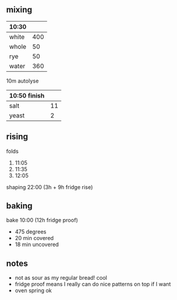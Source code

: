 ## mixing
| 10:30 |  |
| ----------- |:----|
| white       | 400 |
| whole       | 50  |
| rye         | 50  |
| water       | 360 |

10m autolyse

| 10:50 finish |  |
| ----------- |:----|
| salt        | 11  |
| yeast       |  2  |

## rising
folds
1. 11:05
1. 11:35
2. 12:05

shaping 22:00 (3h + 9h fridge rise)

## baking

bake 10:00 (12h fridge proof)
- 475 degrees
- 20 min covered
- 18 min uncovered

## notes
- not as sour as my regular bread! cool
- fridge proof means I really can do nice patterns on top if I want
- oven spring ok

